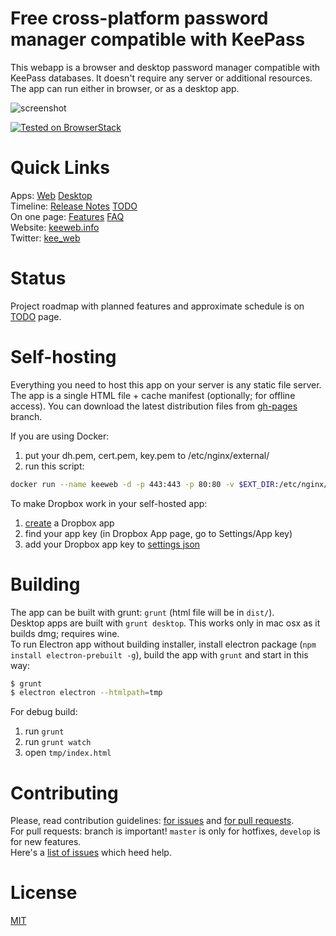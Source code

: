 # Free cross-platform password manager compatible with KeePass

This webapp is a browser and desktop password manager compatible with KeePass databases. It doesn't require any server or additional resources.
The app can run either in browser, or as a desktop app.

![screenshot](https://habrastorage.org/files/ec9/108/3de/ec91083de3e64574a504bc438d038dec.png)

[![Tested on BrowserStack](https://img.shields.io/badge/browserstack-tested-brightgreen.svg?logo=data%3Aimage%2Fpng%3Bbase64%2CiVBORw0KGgoAAAANSUhEUgAAAA4AAAAOCAYAAAAfSC3RAAACsUlEQVQokVWSTWwUZQCGn2%2B%2Bnd2d7XS7K1v6Q6WAaBoKklAMP0rcNBqWiMET0SskxEBAURLjBfZkPJAQWmOswkVjYnqiKiGALQ0NP0EIcjAg0gottNB26f7Odmfmm89TG31P7%2BF5bo%2FgP%2BvX%2FfKto31bmY3vV2O590VJIlKps5FS0Fv35roRkc06C6xYOLkvt3cyWTmh7wdve402411Jys0GNkWSUxXij%2Bw79S1N2brPTp9ZFJ9lM6%2FKfP5c%2BK7ZOvpGmsHMu9wImnjmgUWeDeavpNUQa25ZKpVq%2FST6wbc9QvccjExP3LhkPdJbxpdnOL%2FnEAMPKzy48gve%2BH2q7Wuo37Sdd2Kn2BW7wusPG%2F1k%2B4sZIzd9d1tYqS3lis2Tne8xWoHJn05g9h1jxa2LfLfKRI4McNPdyG03zMyyaqhWLB41dCT2EZ7Ci8bxUimCuVn0zUuIcBSzPs7fo2OI4Z%2BpuYrn8yEeWwGE1CaD%2BWLaB5Rw8P0SrzTGCSdSaOUz%2BWSSvq96cRNLWW1X0TrAV2CGRMQILWseMySYco78P0O8tDTB7sOf09KxFqvOZslrabr37aVD%2Fo4hBY1ljVCCkGyI9UgrciqWcGm6eoY%2F2iKs27iDzm9%2BoJzP4cZqTJcHmCg9oEv6rJyL4b0gnFD91uVn8zNTszhPU13FAoULP3K9awRpNwOK0swEQVBhveuTGXdJdLRRM4zLAsD5bd%2Bn8t7E8cJfTzF8eNwQ5l6zScmSWAhWFmq8XDVIrm9HJ%2BuqfhDtFgBa98va8OBJOZU74IxO4z93EF4AhsCImpitDcQ6W1ARs%2Br55odW99ffLyaH1sK99vEeUXOOaGe%2BQypFIDQh28IThhJCXvZ1%2BJiV7h35X6uL%2Fp9Z2y8WNiOj25BWp67NDaOMa18MHr%2BdzYpggfsXmkch023E8JUAAAAASUVORK5CYII%3D)](https://www.browserstack.com/)

# Quick Links

Apps: [Web](https://app.keeweb.info/) [Desktop](https://github.com/keeweb/keeweb/releases/latest)  
Timeline: [Release Notes](release-notes.md) [TODO](https://github.com/keeweb/keeweb/wiki/TODO)  
On one page: [Features](https://keeweb.info/#features) [FAQ](https://github.com/keeweb/keeweb/wiki/FAQ)  
Website: [keeweb.info](https://keeweb.info)  
Twitter: [kee_web](https://twitter.com/kee_web)  

# Status

Project roadmap with planned features and approximate schedule is on [TODO](https://github.com/keeweb/keeweb/wiki/TODO) page.  

# Self-hosting

Everything you need to host this app on your server is any static file server. The app is a single HTML file + cache manifest (optionally; for offline access).
You can download the latest distribution files from [gh-pages](https://github.com/keeweb/keeweb/tree/gh-pages) branch.  

If you are using Docker:

1. put your dh.pem, cert.pem, key.pem to /etc/nginx/external/ 
2. run this script:
```bash
docker run --name keeweb -d -p 443:443 -p 80:80 -v $EXT_DIR:/etc/nginx/external/ antelle/keeweb
```

To make Dropbox work in your self-hosted app:

1. [create](https://www.dropbox.com/developers/apps/create) a Dropbox app
2. find your app key (in Dropbox App page, go to Settings/App key)
3. add your Dropbox app key to [settings json](https://github.com/keeweb/keeweb/wiki/Configuration#json-app-config)

# Building

The app can be built with grunt: `grunt` (html file will be in `dist/`).    
Desktop apps are built with `grunt desktop`. This works only in mac osx as it builds dmg; requires wine.  
To run Electron app without building installer, install electron package (`npm install electron-prebuilt -g`), build the app with `grunt` and start in this way:
```bash
$ grunt
$ electron electron --htmlpath=tmp
```

For debug build:

1. run `grunt`
2. run `grunt watch`
3. open `tmp/index.html`

# Contributing

Please, read contribution guidelines: [for issues](.github/ISSUE_TEMPLATE.md) and [for pull requests](.github/PULL_REQUEST_TEMPLATE.md).  
For pull requests: branch is important! `master` is only for hotfixes, `develop` is for new features.  
Here's a [list of issues](https://github.com/keeweb/keeweb/labels/need%20help) which heed help.

# License

[MIT](https://github.com/keeweb/keeweb/blob/master/LICENSE.txt)
